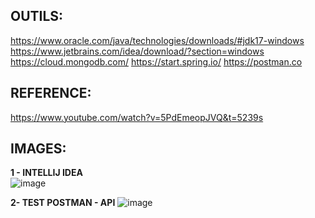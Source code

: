 OUTILS:
-----------------------
https://www.oracle.com/java/technologies/downloads/#jdk17-windows
https://www.jetbrains.com/idea/download/?section=windows
https://cloud.mongodb.com/
https://start.spring.io/
https://postman.co

REFERENCE:
---------------------
https://www.youtube.com/watch?v=5PdEmeopJVQ&t=5239s

IMAGES:
--------------------
**1 - INTELLIJ IDEA**  
![image](https://github.com/Cristianfllc3/SpringBootBack/assets/72107370/35b0a91f-790b-4012-b1f4-8261448c98cb)

**2- TEST POSTMAN - API** 
![image](https://github.com/Cristianfllc3/SpringBootBack/assets/72107370/fb022662-6d14-4032-8857-ebbfde9f260d)
